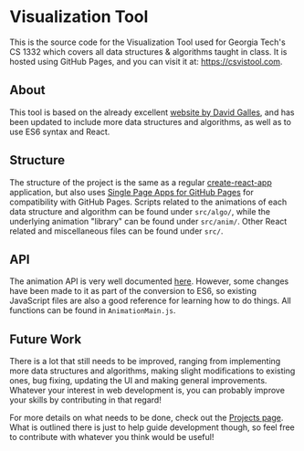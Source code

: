 # Visualization Tool
This is the source code for the Visualization Tool used for Georgia Tech's CS 1332 which covers all data structures & algorithms taught in class. It is hosted using GitHub Pages, and you can visit it at: https://csvistool.com.

## About

This tool is based on the already excellent [website by David Galles](https://www.cs.usfca.edu/~galles/visualization), and has been updated to include more data structures and algorithms, as well as to use ES6 syntax and React.

## Structure

The structure of the project is the same as a regular [create-react-app](https://github.com/facebook/create-react-app) application, but also uses [Single Page Apps for GitHub Pages](https://github.com/rafrex/spa-github-pages) for compatibility with GitHub Pages. Scripts related to the animations of each data structure and algorithm can be found under `src/algo/`, while the underlying animation "library" can be found under `src/anim/`. Other React related and miscellaneous files can be found under `src/`. 

## API

The animation API is very well documented [here](https://www.cs.usfca.edu/~galles/visualization/source.html). However, some changes have been made to it as part of the conversion to ES6, so existing JavaScript files are also a good reference for learning how to do things. All functions can be found in `AnimationMain.js`.

## Future Work

There is a lot that still needs to be improved, ranging from implementing more data structures and algorithms, making slight modifications to existing ones, bug fixing, updating the UI and making general improvements. Whatever your interest in web development is, you can probably improve your skills by contributing in that regard!

For more details on what needs to be done, check out the [Projects page](https://github.gatech.edu/rpontes3/visualization-tool/projects). What is outlined there is just to help guide development though, so feel free to contribute with whatever you think would be useful!
